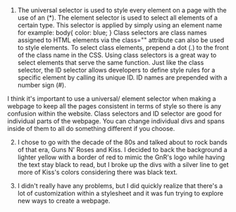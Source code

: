 1. The universal selector is used to style every element on a page with the use of an (*). The element selector is used to select all elements of a certain type. This selector is applied by simply using an element name for example:
body{
  color: blue;
}
Class selectors are class names assigned to HTML elements via the class="" attribute can also be used to style elements. To select class elements, prepend a dot (.) to the front of the class name in the CSS. Using class selectors is a great way to select elements that serve the same function.
Just like the class selector, the ID selector allows developers to define style rules for a specific element by calling its unique ID. ID names are prepended with a number sign (#).

I think it's important to use a universal/ element selector when making a webpage to keep all the pages consistent in terms of style so there is any confusion within the website. Class selectors and ID selector are good for individual parts of the webpage. You can change individual divs and spans inside of them to all do something different if you choose.

2. I chose to go with the decade of the 80s and talked about to rock bands of that era, Guns N' Roses and Kiss. I decided to back the background a lighter yellow with a border of red to mimic the GnR's logo while having the text stay black to read, but I broke up the divs with a silver line to get more of Kiss's colors considering there was black text.

3. I didn't really have any problems, but I did quickly realize that there's a lot of customization within a stylesheet and it was fun trying to explore new ways to create a webpage. 
